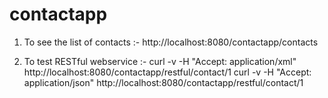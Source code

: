 contactapp
==========


1)  To see the list of contacts :-  http://localhost:8080/contactapp/contacts

2)  To test RESTful webservice  :-
curl -v -H "Accept: application/xml" http://localhost:8080/contactapp/restful/contact/1
curl -v -H "Accept: application/json" http://localhost:8080/contactapp/restful/contact/1